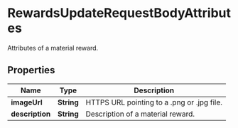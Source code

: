 

# RewardsUpdateRequestBodyAttributes

Attributes of a material reward.

## Properties

| Name | Type | Description |
|------------ | ------------- | ------------- |
|**imageUrl** | **String** | HTTPS URL pointing to a .png or .jpg file. |
|**description** | **String** | Description of a material reward. |



